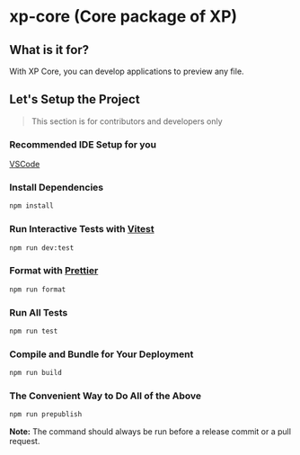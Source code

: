 # xp-core (Core package of XP)

## What is it for?

With XP Core, you can develop applications to preview any file.

## Let's Setup the Project

> This section is for contributors and developers only

### Recommended IDE Setup for you

[VSCode](https://code.visualstudio.com/)

### Install Dependencies

```sh
npm install
```

### Run Interactive Tests with [Vitest](https://vitest.dev/)

```sh
npm run dev:test
```

### Format with [Prettier](https://prettier.io/)

```sh
npm run format
```

### Run All Tests

```sh
npm run test
```

### Compile and Bundle for Your Deployment

```sh
npm run build
```

### The Convenient Way to Do All of the Above

```sh
npm run prepublish
```

**Note:** The command should always be run before a release commit or a pull request.
